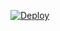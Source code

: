 [![Deploy](https://www.herokucdn.com/deploy/button.svg)](https://heroku.com/deploy?template=https://github.com/FromAtom/HerokuDeployButtonTest)

